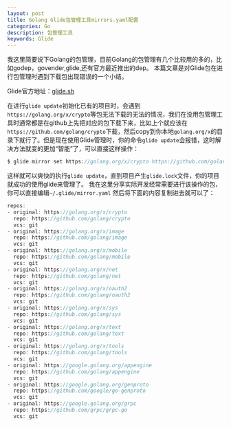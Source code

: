 ```yaml
---
layout: post
title: Golang Glide包管理工具mirrors.yaml配置
categories: Go
description: 包管理工具
keywords: Glide
---
```


我这里简要说下Golang的包管理，目前Golang的包管理有几个比较用的多的，比如godep，govender,glide,还有官方最近推出的dep。
本篇文章是对Glide包在进行包管理时遇到下载包出现错误的一个小结。

Glide官方地址：[glide.sh]("glide.sh")

在进行`glide update`初始化已有的项目时，会遇到
` https://golang.org/x/crypto`等包无法下载的无法的情况，我们在没用包管理工具时通常都是在github上先把对应的包下载下来，比如上个就应该在` https://github.com/golang/crypto`下载，然后copy到你本地`golang.org/x`的目录下就行了。但是现在使用Glide管理时，你的命令`glide update`会报错，这时解决方法就变的更加“智能”了，可以直接这样操作：
```go
$ glide mirror set https://golang.org/x/crypto https://github.com/golang/crypto --vcs git
```
这样就可以爽快的执行`glide update`，直到项目产生`glide.lock`文件，你的项目就成功的使用glide来管理了。
我在这里分享实际开发经常需要进行该操作的包，你可以直接编辑`~/.glide/mirror.yaml`
然后将下面的内容复制进去就可以了：
```go
repos:
- original: https://golang.org/x/crypto
  repo: https://github.com/golang/crypto
  vcs: git
- original: https://golang.org/x/image
  repo: https://github.com/golang/image
  vcs: git
- original: https://golang.org/x/mobile
  repo: https://github.com/golang/mobile
  vcs: git
- original: https://golang.org/x/net
  repo: https://github.com/golang/net
  vcs: git
- original: https://golang.org/x/oauth2
  repo: https://github.com/golang/oauth2
  vcs: git
- original: https://golang.org/x/sys
  repo: https://github.com/golang/sys
  vcs: git
- original: https://golang.org/x/text
  repo: https://github.com/golang/text
  vcs: git
- original: https://golang.org/x/tools
  repo: https://github.com/golang/tools
  vcs: git
- original: https://google.golang.org/appengine
  repo: https://github.com/golang/appengine
  vcs: git
- original: https://google.golang.org/genproto
  repo: https://github.com/google/go-genproto
  vcs: git
- original: https://google.golang.org/grpc
  repo: https://github.com/grpc/grpc-go
  vcs: git

```